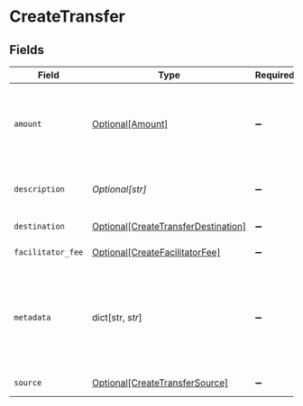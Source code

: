 # CreateTransfer


## Fields

| Field                                                                                         | Type                                                                                          | Required                                                                                      | Description                                                                                   | Example                                                                                       |
| --------------------------------------------------------------------------------------------- | --------------------------------------------------------------------------------------------- | --------------------------------------------------------------------------------------------- | --------------------------------------------------------------------------------------------- | --------------------------------------------------------------------------------------------- |
| `amount`                                                                                      | [Optional[Amount]](../../models/shared/amount.md)                                             | :heavy_minus_sign:                                                                            | A representation of money containing an integer value and it's currency.                      |                                                                                               |
| `description`                                                                                 | *Optional[str]*                                                                               | :heavy_minus_sign:                                                                            | A description of the transfer                                                                 | Pay Instructor for May 15 Class                                                               |
| `destination`                                                                                 | [Optional[CreateTransferDestination]](../../models/shared/createtransferdestination.md)       | :heavy_minus_sign:                                                                            | A payment method ID                                                                           |                                                                                               |
| `facilitator_fee`                                                                             | [Optional[CreateFacilitatorFee]](../../models/shared/createfacilitatorfee.md)                 | :heavy_minus_sign:                                                                            | Total or markup fee                                                                           |                                                                                               |
| `metadata`                                                                                    | dict[str, *str*]                                                                              | :heavy_minus_sign:                                                                            | Free-form key-value pair list. Useful for storing information that is not captured elsewhere. |                                                                                               |
| `source`                                                                                      | [Optional[CreateTransferSource]](../../models/shared/createtransfersource.md)                 | :heavy_minus_sign:                                                                            | A payment method ID                                                                           |                                                                                               |